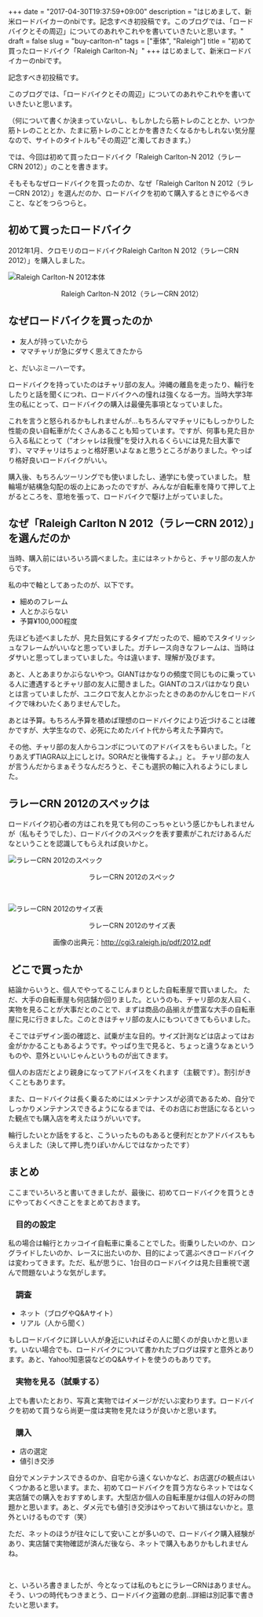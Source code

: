 +++
date = "2017-04-30T19:37:59+09:00"
description = "はじめまして、新米ロードバイカーのnbiです。記念すべき初投稿です。このブログでは、「ロードバイクとその周辺」についてのあれやこれやを書いていきたいと思います。"
draft = false
slug = "buy-carlton-n"
tags = ["車体", "Raleigh"]
title = "初めて買ったロードバイク「Raleigh Carlton-N」"
+++
はじめまして、新米ロードバイカーのnbiです。
  
記念すべき初投稿です。

このブログでは、「ロードバイクとその周辺」についてのあれやこれやを書いていきたいと思います。
  
（何について書くか決まっていないし、もしかしたら筋トレのこととか、いつか筋トレのこととか、たまに筋トレのこととかを書きたくなるかもしれない気分屋なので、サイトのタイトルも”その周辺”と濁しておきます。）

では、今回は初めて買ったロードバイク「Raleigh Carlton-N 2012（ラレーCRN 2012）」のことを書きます。

そもそもなぜロードバイクを買ったのか、なぜ「Raleigh Carlton N 2012（ラレーCRN 2012）」を選んだのか、ロードバイクを初めて購入するときにやるべきこと、などをつらつらと。

## 初めて買ったロードバイク

2012年1月、クロモリのロードバイクRaleigh Carlton N 2012（ラレーCRN 2012）」を購入しました。

![Raleigh Carlton-N 2012本体](/img/crn_body_01.jpg)  
<p style="text-align: center;">
Raleigh Carlton-N 2012（ラレーCRN 2012）
</p>

## なぜロードバイクを買ったのか

<ul style="list-style-type: disc;">
  <li>
    友人が持っていたから
  </li>
  <li>
    ママチャリが急にダサく思えてきたから
  </li>
</ul>

と、だいぶミーハーです。

ロードバイクを持っていたのはチャリ部の友人。沖縄の離島を走ったり、輪行をしたりと話を聞くにつれ、ロードバイクへの憧れは強くなる一方。当時大学3年生の私にとって、ロードバイクの購入は最優先事項となっていました。

これを言うと怒られるかもしれませんが…もちろんママチャリにもしっかりした性能の良い自転車がたくさんあることも知っています。ですが、何事も見た目から入る私にとって（”オシャレは我慢”を受け入れるくらいには見た目大事です）、ママチャリはちょっと格好悪いよなぁと思うところがありました。やっぱり格好良いロードバイクがいい。

購入後、もちろんツーリングでも使いましたし、通学にも使っていました。 駐輪場が結構急勾配の坂の上にあったのですが、みんなが自転車を降りて押して上がるところを、意地を張って、ロードバイクで駆け上がっていました。

## なぜ「Raleigh Carlton N 2012（ラレーCRN 2012）」を選んだのか

当時、購入前にはいろいろ調べました。主にはネットからと、チャリ部の友人からです。

私の中で軸としてあったのが、以下です。

  * 細めのフレーム
  * 人とかぶらない
  * 予算¥100,000程度

先ほども述べましたが、見た目気にするタイプだったので、細めでスタイリッシュなフレームがいいなと思っていました。ガチレース向きなフレームは、当時はダサいと思ってしまっていました。今は違います、理解が及びます。

あと、人とあまりかぶらないやつ。GIANTはかなりの頻度で同じものに乗っている人に遭遇するとチャリ部の友人に聞きました。GIANTのコスパはかなり良いとは言っていましたが、ユニクロで友人とかぶったときのあのかんじをロードバイクで味わいたくありませんでした。

あとは予算。もちろん予算を積めば理想のロードバイクにより近づけることは確かですが、大学生なので、必死にためたバイト代から考えた予算内で。

その他、チャリ部の友人からコンポについてのアドバイスをもらいました。「とりあえずTIAGRA以上にしとけ。SORAだと後悔するよ。」と。 チャリ部の友人が言うんだからまぁそうなんだろうと、そこも選択の軸に入れるようにしました。

## ラレーCRN 2012のスペックは

ロードバイク初心者の方はこれを見ても何のこっちゃという感じかもしれませんが（私もそうでした）、ロードバイクのスペックを表す要素がこれだけあるんだなということを認識してもらえれば良いかと。

![ラレーCRN 2012のスペック](/img/crn_spec.png)  
<p style="text-align: center;">
ラレーCRN 2012のスペック
</p>
&nbsp;

![ラレーCRN 2012のサイズ表](/img/crn_size.png)
<p style="text-align: center;">
ラレーCRN 2012のサイズ表
</p>

<p style="text-align: center;">
  画像の出典元：<a href="http://cgi3.raleigh.jp/pdf/2012.pdf" target="_blank" rel="nofollow">http://cgi3.raleigh.jp/pdf/2012.pdf</a>
</p>

<h2 style="text-align: left;">
   どこで買ったか
</h2>

結論からいうと、個人でやってるこじんまりとした自転車屋で買いました。 ただ、大手の自転車屋も何店舗か回りました。というのも、チャリ部の友人曰く、実物を見ることが大事だとのことで、まずは商品の品揃えが豊富な大手の自転車屋に見に行きました。このときはチャリ部の友人にもついてきてもらいました。

そこではデザイン面の確認と、試乗が主な目的。サイズ計測などは店よってはお金がかかることもあるようです。やっぱり生で見ると、ちょっと違うなぁというものや、意外といいじゃんというものが出てきます。

個人のお店だとより親身になってアドバイスをくれます（主観です）。割引がきくこともあります。

また、ロードバイクは長く乗るためにはメンテナンスが必須であるため、自分でしっかりメンテナンスできるようになるまでは、そのお店にお世話になるといった観点でも購入店を考えたほうがいいです。

輪行したいとか話をすると、こういったものもあると便利だとかアドバイスももらえました（決して押し売りぽいかんじではなかったです）

## まとめ

ここまでいろいろと書いてきましたが、最後に、初めてロードバイクを買うときにやっておくべきことをまとめておきます。

### <i class="fa fa-check-circle"></i><span style="margin-left:15px;">目的の設定</span>

私の場合は輪行とカッコイイ自転車に乗ることでした。街乗りしたいのか、ロングライドしたいのか、レースに出たいのか、目的によって選ぶべきロードバイクは変わってきます。ただ、私が思うに、1台目のロードバイクは見た目重視で選んで問題ないような気がします。

### <i class="fa fa-check-circle"></i><span style="margin-left:15px;">調査</span>

  * ネット（ブログやQ&Aサイト）
  * リアル（人から聞く）

もしロードバイクに詳しい人が身近にいればその人に聞くのが良いかと思います。いない場合でも、ロードバイクについて書かれたブログは探すと意外とあります。あと、Yahoo!知恵袋などのQ&Aサイトを使うのもありです。

### <i class="fa fa-check-circle"></i><span style="margin-left:15px;">実物を見る（試乗する）</span>

上でも書いたとおり、写真と実物ではイメージがだいぶ変わります。ロードバイクを初めて買うなら尚更一度は実物を見たほうが良いかと思います。

### <i class="fa fa-check-circle"></i><span style="margin-left:15px;">購入</span>

  * 店の選定
  * 値引き交渉

自分でメンテナンスできるのか、自宅から遠くないかなど、お店選びの観点はいくつかあると思います。また、初めてロードバイクを買う方ならネットではなく実店舗での購入をおすすめします。大型店か個人の自転車屋かは個人の好みの問題かと思います。あと、ダメ元でも値引き交渉はやっておいて損はないかと。意外といけるものです（笑）

ただ、ネットのほうが往々にして安いことが多いので、ロードバイク購入経験があり、実店舗で実物確認が済んだ後なら、ネットで購入もありかもしれませんね。

&nbsp;

と、いろいろ書きましたが、今となっては私のもとにラレーCRNはありません。そう、いつの時代もつきまとう、ロードバイク盗難の悲劇…詳細は別記事で書きたいと思います。

